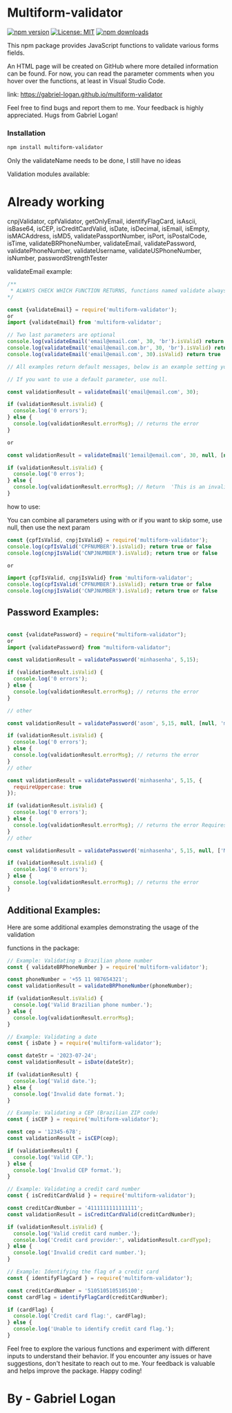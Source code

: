 # Multiform-validator

[![npm version](https://badge.fury.io/js/multiform-validator.svg?refresh=2)](https://badge.fury.io/js/multiform-validator)
[![License: MIT](https://img.shields.io/badge/License-MIT-yellow.svg)](https://opensource.org/licenses/MIT)
[![npm downloads](https://img.shields.io/npm/dm/multiform-validator.svg?style=flat-square)](https://npm-stat.com/charts.html?package=multiform-validator)

This npm package provides JavaScript functions to validate various forms fields.

An HTML page will be created on GitHub where more detailed information can be found. For now, you can read the parameter comments when you hover over the functions, at least in Visual Studio Code.

link: https://gabriel-logan.github.io/multiform-validator

Feel free to find bugs and report them to me. Your feedback is highly appreciated. Hugs from Gabriel Logan!

### Installation

```bash
npm install multiform-validator
```

Only the validateName needs to be done, I still have no ideas

Validation modules available:

# Already working
cnpjValidator,
cpfValidator,
getOnlyEmail,
identifyFlagCard,
isAscii,
isBase64,
isCEP,
isCreditCardValid,
isDate,
isDecimal,
isEmail,
isEmpty,
isMACAddress,
isMD5,
validatePassportNumber,
isPort,
isPostalCode,
isTime,
validateBRPhoneNumber,
validateEmail,
validatePassword,
validatePhoneNumber,
validateUsername,
validateUSPhoneNumber,
isNumber,
passwordStrengthTester


validateEmail example:

```javascript
/**
 * ALWAYS CHECK WHICH FUNCTION RETURNS, functions named validate always return objects with isValid and errorMsg
*/

const {validateEmail} = require('multiform-validator');
or
import {validateEmail} from 'multiform-validator';

// Two last parameters are optional
console.log(validateEmail('email@email.com', 30, 'br').isValid) return false
console.log(validateEmail('email@email.com.br', 30, 'br').isValid) return true
console.log(validateEmail('email@email.com', 30).isValid) return true

// All examples return default messages, below is an example setting your own messages

// If you want to use a default parameter, use null.

const validationResult = validateEmail('email@email.com', 30);

if (validationResult.isValid) {
  console.log('0 errors');
} else {
  console.log(validationResult.errorMsg); // returns the error
}

or

const validationResult = validateEmail('1email@email.com', 30, null, [null, 'This is an invalid email with my own errors']);

if (validationResult.isValid) {
  console.log('0 erros');
} else {
  console.log(validationResult.errorMsg); // Return  'This is an invalid email with my own errors'
}
```

how to use:

You can combine all parameters using with or if you want to skip some, use null, then use the next param


```javascript
const {cpfIsValid, cnpjIsValid} = require('multiform-validator');
console.log(cpfIsValid('CPFNUMBER').isValid); return true or false
console.log(cnpjIsValid('CNPJNUMBER').isValid); return true or false

or

import {cpfIsValid, cnpjIsValid} from 'multiform-validator';
console.log(cpfIsValid('CPFNUMBER').isValid); return true or false
console.log(cnpjIsValid('CNPJNUMBER').isValid); return true or false
```

## Password Examples:

```javascript

const {validatePassword} = require("multiform-validator");
or
import {validatePassword} from "multiform-validator";

const validationResult = validatePassword('minhasenha', 5,15);

if (validationResult.isValid) {
  console.log('0 errors');
} else {
  console.log(validationResult.errorMsg); // returns the error
}

// other

const validationResult = validatePassword('asom', 5,15, null, [null, 'my ownMensage']);

if (validationResult.isValid) {
  console.log('0 errors');
} else {
  console.log(validationResult.errorMsg); // returns the error
}
// other

const validationResult = validatePassword('minhasenha', 5,15, {
  requireUppercase: true
});

if (validationResult.isValid) {
  console.log('0 errors');
} else {
  console.log(validationResult.errorMsg); // returns the error Requires at least one capital letter
}
// other

const validationResult = validatePassword('minhasenha', 5,15, null, ['My own errors msgs']);

if (validationResult.isValid) {
  console.log('0 errors');
} else {
  console.log(validationResult.errorMsg); // returns the error
}

```


## Additional Examples:
Here are some additional examples demonstrating the usage of the validation

functions in the package:

```javascript
// Example: Validating a Brazilian phone number
const { validateBRPhoneNumber } = require('multiform-validator');

const phoneNumber = '+55 11 987654321';
const validationResult = validateBRPhoneNumber(phoneNumber);

if (validationResult.isValid) {
  console.log('Valid Brazilian phone number.');
} else {
  console.log(validationResult.errorMsg);
}

// Example: Validating a date
const { isDate } = require('multiform-validator');

const dateStr = '2023-07-24';
const validationResult = isDate(dateStr);

if (validationResult) {
  console.log('Valid date.');
} else {
  console.log('Invalid date format.');
}

// Example: Validating a CEP (Brazilian ZIP code)
const { isCEP } = require('multiform-validator');

const cep = '12345-678';
const validationResult = isCEP(cep);

if (validationResult) {
  console.log('Valid CEP.');
} else {
  console.log('Invalid CEP format.');
}

// Example: Validating a credit card number
const { isCreditCardValid } = require('multiform-validator');

const creditCardNumber = '4111111111111111';
const validationResult = isCreditCardValid(creditCardNumber);

if (validationResult.isValid) {
  console.log('Valid credit card number.');
  console.log('Credit card provider:', validationResult.cardType);
} else {
  console.log('Invalid credit card number.');
}

// Example: Identifying the flag of a credit card
const { identifyFlagCard } = require('multiform-validator');

const creditCardNumber = '5105105105105100';
const cardFlag = identifyFlagCard(creditCardNumber);

if (cardFlag) {
  console.log('Credit card flag:', cardFlag);
} else {
  console.log('Unable to identify credit card flag.');
}
```

Feel free to explore the various functions and experiment with different inputs to understand their behavior. If you encounter any issues or have suggestions, don't hesitate to reach out to me. Your feedback is valuable and helps improve the package. Happy coding!


# By - Gabriel Logan

